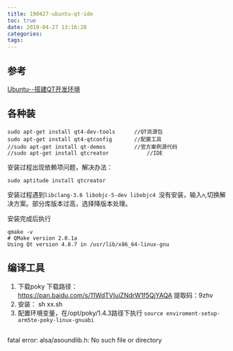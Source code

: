 ```yaml
---
title: 190427-ubuntu-qt-ide
toc: true
date: 2019-04-27 13:16:28
categories:
tags:
---
```


## 参考

[Ubuntu--搭建QT开发环境](https://blog.csdn.net/meteor_s/article/details/79307496)

## 各种装
```
sudo apt-get install qt4-dev-tools		//QT资源包
sudo apt-get install qt4-qtconfig		//配置工具
//sudo apt-get install qt-demos			//官方案例源代码
//sudo apt-get install qtcreator			//IDE
```
安装过程出现依赖项问题，解决办法：
```
sudo aptitude install qtcreator
```
安装过程遇到`libclang-3.6 libobjc-5-dev libobjc4 `没有安装，输入`n`,切换解决方案。部分库版本过高，选择降版本处理。

安装完成后执行
```
qmake -v
# QMake version 2.0.1a
Using Qt version 4.8.7 in /usr/lib/x86_64-linux-gnu
```

## 编译工具
1. 下载poky
下载路径：https://pan.baidu.com/s/11WdTVIuiZNdrW1f5QjYAQA
提取码：9zhv
2. 安装： sh xx.sh
3. 配置环境变量，在/opt/poky/1.4.3路径下执行 
```source enviroment-setup-arm5te-poky-linux-gnuabi```

## 
fatal error: alsa/asoundlib.h: No such file or directory



